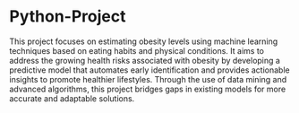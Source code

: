 # Python-Project

This project focuses on estimating obesity levels using machine learning techniques based on eating habits and physical conditions. It aims to address the growing health risks associated with obesity by developing a predictive model that automates early identification and provides actionable insights to promote healthier lifestyles. Through the use of data mining and advanced algorithms, this project bridges gaps in existing models for more accurate and adaptable solutions.
